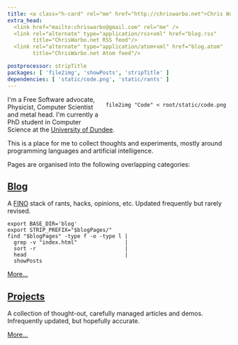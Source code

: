```yaml
---
title: <a class="h-card" rel="me" href="http://chriswarbo.net">Chris Warburton</a>'s Homepage
extra_head:
  <link href="mailto:chriswarbo@gmail.com" rel="me" />
  <link rel="alternate" type="application/rss+xml" href="blog.rss"
        title="ChrisWarbo.net RSS feed"/>
  <link rel="alternate" type="application/atom+xml" href="blog.atom"
        title="ChrisWarbo.net Atom feed"/>

postprocessor: stripTitle
packages: [ 'file2img', 'showPosts', 'stripTitle' ]
dependencies: [ 'static/code.png', 'static/rants' ]
---
```


<div style="float: right; margin: 0 10px 10px 10px;" >

```{.unwrap pipe="sh | pandoc -t json"}
file2img "Code" < root/static/code.png
```

</div>

I'm a Free Software advocate, Physicist, Computer Scientist and metal head. I'm
currently a PhD student in Computer Science at the
[University of Dundee](https://www.computing.dundee.ac.uk/about/staff/124).

This is a place for me to collect thoughts and experiments, mostly around
programming languages and artificial intelligence.

Pages are organised into the following overlapping categories:

## [Blog](/blog.html)

A [FINO](http://en.wikipedia.org/wiki/FINO) stack of rants, hacks, opinions,
etc. Updated frequently but rarely revised.

```{.unwrap pipe="bash | pandoc -t json"}
export BASE_DIR='blog'
export STRIP_PREFIX="$blogPages/"
find "$blogPages" -type f -o -type l |
  grep -v "index.html"               |
  sort -r                            |
  head                               |
  showPosts
```

[More...](/blog.html)

## [Projects](/projects/)

A collection of thought-out, carefully managed articles and demos.
Infrequently updated, but hopefully accurate.

[More...](/projects/)
